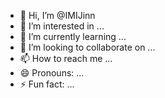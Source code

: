 - 👋 Hi, I’m @IMIJinn
- 👀 I’m interested in ...
- 🌱 I’m currently learning ...
- 💞️ I’m looking to collaborate on ...
- 📫 How to reach me ...
- 😄 Pronouns: ...
- ⚡ Fun fact: ...

<!---
IMIJinn/IMIJinn is a ✨ special ✨ repository because its `README.md` (this file) appears on your GitHub profile.
You can click the Preview link to take a look at your changes.
--->
